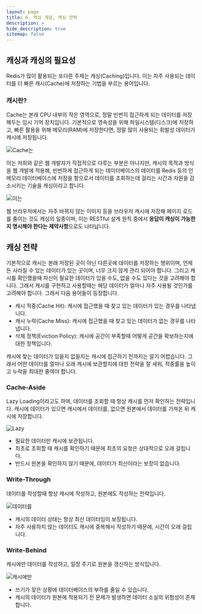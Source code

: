 ```yaml
---
layout: page
title: 6. 캐싱 개념, 캐싱 전략
description: >
hide_description: true
sitemap: false
---
```


## 캐싱과 캐싱의 필요성

Redis가 많이 활용되는 또다른 주제는 캐싱(Caching)입니다. 이는 자주 사용되는 데이터를 더 빠른 캐시(Cache)에 저장하는 기법을 부르는 용어입니다.

### 캐시란?

Cache는 본래 CPU 내부의 작은 영역으로, 정말 빈번히 접근하게 되는 데이터를 저장해두는 임시 기억 장치입니다. 기본적으로 영속성을 위해 파일시스템(디스크)에 저장하고, 빠른 활용을 위해 메모리(RAM)에 저장한다면, 정말 많이 사용되는 휘발성 데이터가 캐시에 저장됩니다.

![Cache는](https://teamsparta.notion.site/image/https%3A%2F%2Fprod-files-secure.s3.us-west-2.amazonaws.com%2F83c75a39-3aba-4ba4-a792-7aefe4b07895%2Fb626fb8e-4977-46a9-8f97-defdc33dd90b%2FUntitled.png?table=block&id=edf68636-e890-491d-9045-ac423b583e37&spaceId=83c75a39-3aba-4ba4-a792-7aefe4b07895&width=1070&userId=&cache=v2)

이는 저희와 같은 웹 개발자가 직접적으로 다루는 부분은 아니지만, 캐시의 목적과 방식을 웹 개발에 적용해, 빈번하게 접근하게 되는 데이터베이스의 데이터를 Redis 등의 인메모리 데이터베이스에 저장을 함으로서 데이터를 조회하는데 걸리는 시간과 자원을 감소시키는 기술을 캐싱이라고 합니다.

![이는](https://teamsparta.notion.site/image/https%3A%2F%2Fprod-files-secure.s3.us-west-2.amazonaws.com%2F83c75a39-3aba-4ba4-a792-7aefe4b07895%2F94f1dd34-f075-47ad-a51f-f9ca00e4d20c%2FUntitled.png?table=block&id=b73ca841-c7bf-4762-97da-a24c72423b30&spaceId=83c75a39-3aba-4ba4-a792-7aefe4b07895&width=840&userId=&cache=v2)

웹 브라우저에서는 자주 바뀌지 않는 이미지 등을 브라우저 캐시에 저장해 페이지 로드를 줄이는 것도 캐싱의 일종이며, 이는 RESTful 설계 원칙 중에서 **응답이 캐싱이 가능한지 명시해야 한다는 제약사항**으로도 나타납니다.

## 캐싱 전략

기본적으로 캐시는 본래 저장된 곳이 아닌 다른곳에 데이터를 저장하는 행위이며, 언제든 사라질 수 있는 데이터가 있는 곳이며, 너무 크지 않게 관리 되어야 합니다. 그리고 캐시를 확인했을때 자신이 필요한 데이터가 있을 수도, 없을 수도 있다는 것을 고려해야 합니다. 그래서 캐시를 구현하고 사용할때는 해당 데이터가 얼마나 자주 사용될 것인가를 고려해야 합니다. 그래서 다음 용어들이 등장합니다.

- 캐시 적중(Cache Hit): 캐시에 접근했을 때 찾고 있는 데이터가 있는 경우를 나타냅니다.
- 캐시 누락(Cache Miss): 캐시에 접근했을 때 찾고 있는 데이터가 없는 경우를 나타냅니다.
- 삭제 정책(Eviction Policy): 캐시에 공간이 부족할때 어떻게 공간을 확보하는지에 대한 정책입니다.

캐시에 찾는 데이터가 있을지 없을지는 캐시에 접근하기 전까지는 알기 어렵습니다. 그래서 어떤 데이터를 얼마나 오래 캐시에 보관할지에 대한 전략을 잘 새워, 적중률을 높이고 누락을 최대한 줄여야 합니다.

### Cache-Aside

Lazy Loading이라고도 하며, 데이터를 조회할 때 항상 캐시를 먼저 확인하는 전략입니다. 캐시에 데이터가 있으면 캐시에서 데이터를, 없으면 원본에서 데이터를 가져온 뒤 캐시에 저장합니다.

![Lazy](https://teamsparta.notion.site/image/https%3A%2F%2Fprod-files-secure.s3.us-west-2.amazonaws.com%2F83c75a39-3aba-4ba4-a792-7aefe4b07895%2F903229c1-2fd6-4332-a106-902a8a232e7d%2FUntitled.png?table=block&id=964e96a4-9be7-46cf-990c-6c8ee4c69339&spaceId=83c75a39-3aba-4ba4-a792-7aefe4b07895&width=980&userId=&cache=v2)

- 필요한 데이터만 캐시에 보관됩니다.
- 최초로 조회할 때 캐시를 확인하기 때문에 최초의 요청은 상대적으로 오래 걸립니다.
- 반드시 원본을 확인하지 않기 때문에, 데이터가 최신이라는 보장이 없습니다.

### Write-Through

데이터를 작성할때 항상 캐시에 작성하고, 원본에도 작성하는 전략입니다.

![데이터를](https://teamsparta.notion.site/image/https%3A%2F%2Fprod-files-secure.s3.us-west-2.amazonaws.com%2F83c75a39-3aba-4ba4-a792-7aefe4b07895%2Fd364b2f1-f2d8-43d8-b8ef-a1ef4f77b99c%2FUntitled.png?table=block&id=eb189966-4682-4ee5-b810-2fa7611e0c28&spaceId=83c75a39-3aba-4ba4-a792-7aefe4b07895&width=1250&userId=&cache=v2)

- 캐시의 데이터 상태는 항상 최신 데이터임이 보장됩니다.
- 자주 사용하지 않는 데이터도 캐시에 중복해서 작성하기 때문에, 시간이 오래 걸립니다.

### Write-Behind

캐시에만 데이터를 작성하고, 일정 주기로 원본을 갱신하는 방식입니다.

![캐시에만](https://teamsparta.notion.site/image/https%3A%2F%2Fprod-files-secure.s3.us-west-2.amazonaws.com%2F83c75a39-3aba-4ba4-a792-7aefe4b07895%2Ff0bbc433-f240-45ca-8dd3-b437b3d2b787%2FUntitled.png?table=block&id=bff20579-aa44-4416-8664-500ac7dd88af&spaceId=83c75a39-3aba-4ba4-a792-7aefe4b07895&width=1370&userId=&cache=v2)

- 쓰기가 잦은 상황에 데이터베이스의 부하를 줄일 수 있습니다.
- 캐시의 데이터가 원본에 적용되기 전 문제가 발생하면 데이터 소실의 위험성이 존재합니다.